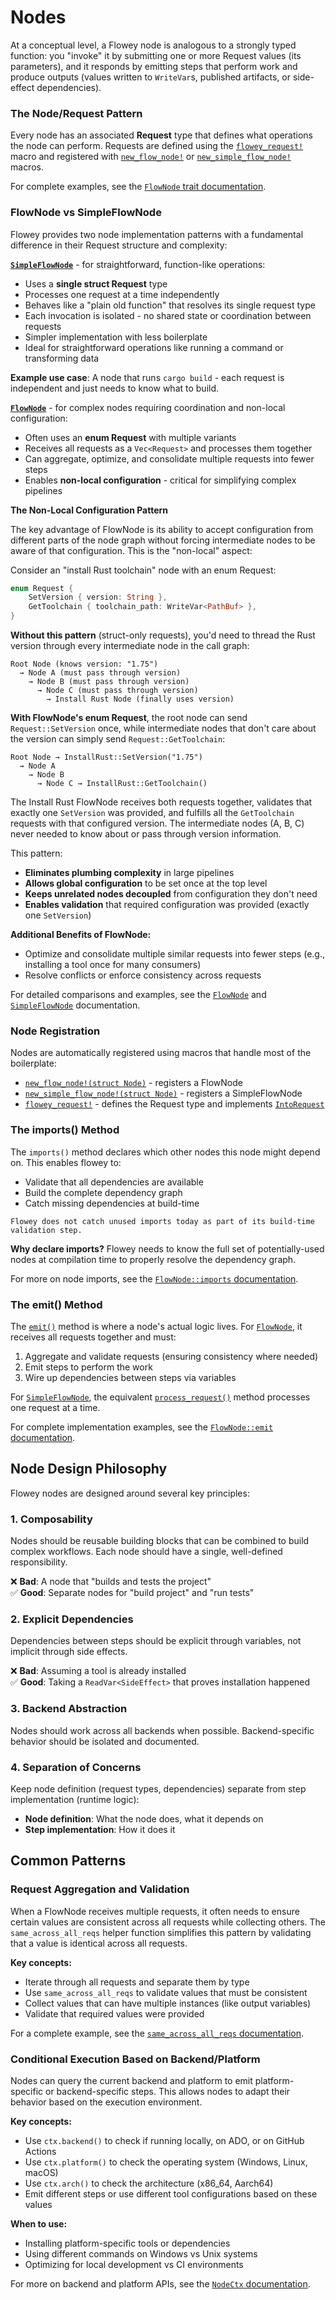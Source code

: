 # Nodes

At a conceptual level, a Flowey node is analogous to a strongly typed function: you "invoke" it by submitting one or more Request values (its parameters), and it responds by emitting steps that perform work and produce outputs (values written to `WriteVar`s, published artifacts, or side-effect dependencies).
### The Node/Request Pattern
Every node has an associated **Request** type that defines what operations the node can perform. Requests are defined using the [`flowey_request!`](https://openvmm.dev/rustdoc/linux/flowey_core/macro.flowey_request.html) macro and registered with [`new_flow_node!`](https://openvmm.dev/rustdoc/linux/flowey_core/macro.new_flow_node.html) or [`new_simple_flow_node!`](https://openvmm.dev/rustdoc/linux/flowey_core/macro.new_simple_flow_node.html) macros.

For complete examples, see the [`FlowNode` trait documentation](https://openvmm.dev/rustdoc/linux/flowey_core/node/trait.FlowNode.html).

### FlowNode vs SimpleFlowNode

Flowey provides two node implementation patterns with a fundamental difference in their Request structure and complexity:

[**`SimpleFlowNode`**](https://openvmm.dev/rustdoc/linux/flowey_core/node/trait.SimpleFlowNode.html) - for straightforward, function-like operations:
- Uses a **single struct Request** type
- Processes one request at a time independently
- Behaves like a "plain old function" that resolves its single request type
- Each invocation is isolated - no shared state or coordination between requests
- Simpler implementation with less boilerplate
- Ideal for straightforward operations like running a command or transforming data

**Example use case**: A node that runs `cargo build` - each request is independent and just needs to know what to build.

[**`FlowNode`**](https://openvmm.dev/rustdoc/linux/flowey_core/node/trait.FlowNode.html) - for complex nodes requiring coordination and non-local configuration:
- Often uses an **enum Request** with multiple variants
- Receives all requests as a `Vec<Request>` and processes them together
- Can aggregate, optimize, and consolidate multiple requests into fewer steps
- Enables **non-local configuration** - critical for simplifying complex pipelines

**The Non-Local Configuration Pattern**

The key advantage of FlowNode is its ability to accept configuration from different parts of the node graph without forcing intermediate nodes to be aware of that configuration. This is the "non-local" aspect:

Consider an "install Rust toolchain" node with an enum Request:

```rust
enum Request {
    SetVersion { version: String },
    GetToolchain { toolchain_path: WriteVar<PathBuf> },
}
```

**Without this pattern** (struct-only requests), you'd need to thread the Rust version through every intermediate node in the call graph:

```
Root Node (knows version: "1.75")
  → Node A (must pass through version)
    → Node B (must pass through version)  
      → Node C (must pass through version)
        → Install Rust Node (finally uses version)
```

**With FlowNode's enum Request**, the root node can send `Request::SetVersion` once, while intermediate nodes that don't care about the version can simply send `Request::GetToolchain`:

```
Root Node → InstallRust::SetVersion("1.75")
  → Node A
    → Node B
      → Node C → InstallRust::GetToolchain()
```

The Install Rust FlowNode receives both requests together, validates that exactly one `SetVersion` was provided, and fulfills all the `GetToolchain` requests with that configured version. The intermediate nodes (A, B, C) never needed to know about or pass through version information.

This pattern:
- **Eliminates plumbing complexity** in large pipelines
- **Allows global configuration** to be set once at the top level
- **Keeps unrelated nodes decoupled** from configuration they don't need
- **Enables validation** that required configuration was provided (exactly one `SetVersion`)

**Additional Benefits of FlowNode:**
- Optimize and consolidate multiple similar requests into fewer steps (e.g., installing a tool once for many consumers)
- Resolve conflicts or enforce consistency across requests

For detailed comparisons and examples, see the [`FlowNode`](https://openvmm.dev/rustdoc/linux/flowey_core/node/trait.FlowNode.html) and [`SimpleFlowNode`](https://openvmm.dev/rustdoc/linux/flowey_core/node/trait.SimpleFlowNode.html) documentation.

### Node Registration

Nodes are automatically registered using macros that handle most of the boilerplate:
- [`new_flow_node!(struct Node)`](https://openvmm.dev/rustdoc/linux/flowey_core/macro.new_flow_node.html) - registers a FlowNode
- [`new_simple_flow_node!(struct Node)`](https://openvmm.dev/rustdoc/linux/flowey_core/macro.new_simple_flow_node.html) - registers a SimpleFlowNode
- [`flowey_request!`](https://openvmm.dev/rustdoc/linux/flowey_core/macro.flowey_request.html) - defines the Request type and implements [`IntoRequest`](https://openvmm.dev/rustdoc/linux/flowey_core/node/trait.IntoRequest.html)

### The imports() Method

The `imports()` method declares which other nodes this node might depend on. This enables flowey to:
- Validate that all dependencies are available
- Build the complete dependency graph
- Catch missing dependencies at build-time

```admonish warning
Flowey does not catch unused imports today as part of its build-time validation step.
```

**Why declare imports?** Flowey needs to know the full set of potentially-used nodes at compilation time to properly resolve the dependency graph.

For more on node imports, see the [`FlowNode::imports` documentation](https://openvmm.dev/rustdoc/linux/flowey_core/node/trait.FlowNode.html#tymethod.imports).

### The emit() Method

The [`emit()`](https://openvmm.dev/rustdoc/linux/flowey_core/node/trait.FlowNode.html#tymethod.emit) method is where a node's actual logic lives. For [`FlowNode`](https://openvmm.dev/rustdoc/linux/flowey_core/node/trait.FlowNode.html), it receives all requests together and must:
1. Aggregate and validate requests (ensuring consistency where needed)
2. Emit steps to perform the work
3. Wire up dependencies between steps via variables

For [`SimpleFlowNode`](https://openvmm.dev/rustdoc/linux/flowey_core/node/trait.SimpleFlowNode.html), the equivalent [`process_request()`](https://openvmm.dev/rustdoc/linux/flowey_core/node/trait.SimpleFlowNode.html#tymethod.process_request) method processes one request at a time.

For complete implementation examples, see the [`FlowNode::emit` documentation](https://openvmm.dev/rustdoc/linux/flowey_core/node/trait.FlowNode.html#tymethod.emit).


## Node Design Philosophy

Flowey nodes are designed around several key principles:

### 1. Composability

Nodes should be reusable building blocks that can be combined to build complex
workflows. Each node should have a single, well-defined responsibility.

❌ **Bad**: A node that "builds and tests the project"  
✅ **Good**: Separate nodes for "build project" and "run tests"

### 2. Explicit Dependencies

Dependencies between steps should be explicit through variables, not implicit
through side effects.

❌ **Bad**: Assuming a tool is already installed  
✅ **Good**: Taking a `ReadVar<SideEffect>` that proves installation happened

### 3. Backend Abstraction

Nodes should work across all backends when possible. Backend-specific behavior
should be isolated and documented.

### 4. Separation of Concerns

Keep node definition (request types, dependencies) separate from step
implementation (runtime logic):

- **Node definition**: What the node does, what it depends on
- **Step implementation**: How it does it


## Common Patterns

### Request Aggregation and Validation

When a FlowNode receives multiple requests, it often needs to ensure certain values are consistent across all requests while collecting others. The `same_across_all_reqs` helper function simplifies this pattern by validating that a value is identical across all requests.

**Key concepts:**
- Iterate through all requests and separate them by type
- Use `same_across_all_reqs` to validate values that must be consistent
- Collect values that can have multiple instances (like output variables)
- Validate that required values were provided

For a complete example, see the [`same_across_all_reqs` documentation](https://openvmm.dev/rustdoc/linux/flowey_core/node/user_facing/fn.same_across_all_reqs.html).

### Conditional Execution Based on Backend/Platform

Nodes can query the current backend and platform to emit platform-specific or backend-specific steps. This allows nodes to adapt their behavior based on the execution environment.

**Key concepts:**
- Use `ctx.backend()` to check if running locally, on ADO, or on GitHub Actions
- Use `ctx.platform()` to check the operating system (Windows, Linux, macOS)
- Use `ctx.arch()` to check the architecture (x86_64, Aarch64)
- Emit different steps or use different tool configurations based on these values

**When to use:**
- Installing platform-specific tools or dependencies
- Using different commands on Windows vs Unix systems
- Optimizing for local development vs CI environments

For more on backend and platform APIs, see the [`NodeCtx` documentation](https://openvmm.dev/rustdoc/linux/flowey_core/node/struct.NodeCtx.html).
